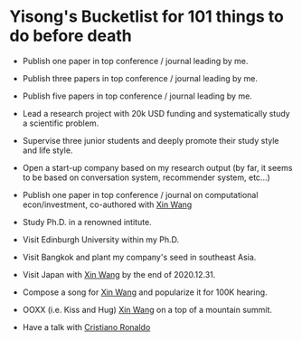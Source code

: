 # Yisong's Bucketlist for 101 things to do before death



- Publish one paper in top conference / journal leading by me.
- Publish three papers in top conference / journal leading by me.
- Publish five papers in top conference / journal leading by me.



- Lead a research project with 20k USD funding and systematically study a scientific problem.



- Supervise three junior students and deeply promote their study style and life style.



- Open a start-up company based on my research output (by far, it seems to be based on conversation system, recommender system, etc...)
- Publish one paper in top conference / journal on computational econ/investment, co-authored with [Xin Wang](https://wangxinalice.com)



- Study Ph.D. in a renowned intitute.

- Visit Edinburgh University within my Ph.D.
- Visit Bangkok and plant my company's seed in southeast Asia.



- Visit Japan with [Xin Wang](https://wangxinalice.com) by the end of 2020.12.31.
- Compose a song for [Xin Wang](https://wangxinalice.com)  and popularize it for 100K hearing.
- OOXX (i.e. Kiss and Hug) [Xin Wang](https://wangxinalice.com) on a top of a mountain summit.



- Have a talk with [Cristiano Ronaldo](https://twitter.com/Cristiano?ref_src=twsrc%5Egoogle%7Ctwcamp%5Eserp%7Ctwgr%5Eauthor)